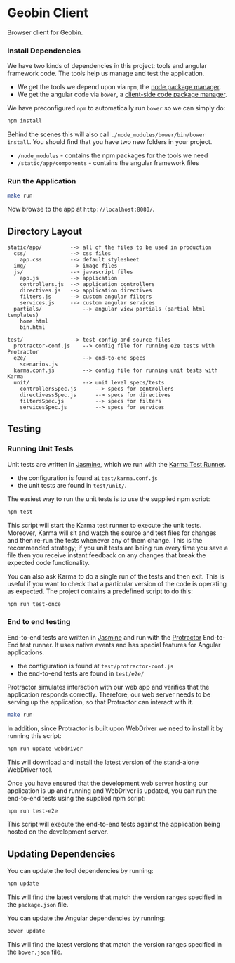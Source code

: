 # Geobin Client

Browser client for Geobin.

### Install Dependencies

We have two kinds of dependencies in this project: tools and angular framework code. The tools help us manage and test the application.

* We get the tools we depend upon via `npm`, the [node package manager][npm].
* We get the angular code via `bower`, a [client-side code package manager][bower].

We have preconfigured `npm` to automatically run `bower` so we can simply do:

```bash
npm install
```

Behind the scenes this will also call `./node_modules/bower/bin/bower install`. You should find that you have two new folders in your project.

* `/node_modules` - contains the npm packages for the tools we need
* `/static/app/components` - contains the angular framework files

### Run the Application

```bash
make run
```

Now browse to the app at `http://localhost:8080/`.

## Directory Layout

    static/app/         --> all of the files to be used in production
      css/              --> css files
        app.css         --> default stylesheet
      img/              --> image files
      js/               --> javascript files
        app.js          --> application
        controllers.js  --> application controllers
        directives.js   --> application directives
        filters.js      --> custom angular filters
        services.js     --> custom angular services
      partials/             --> angular view partials (partial html templates)
        home.html
        bin.html

    test/               --> test config and source files
      protractor-conf.js    --> config file for running e2e tests with Protractor
      e2e/                  --> end-to-end specs
        scenarios.js
      karma.conf.js         --> config file for running unit tests with Karma
      unit/                 --> unit level specs/tests
        controllersSpec.js      --> specs for controllers
        directivessSpec.js      --> specs for directives
        filtersSpec.js          --> specs for filters
        servicesSpec.js         --> specs for services

## Testing

### Running Unit Tests

Unit tests are written in [Jasmine][jasmine], which we run with the [Karma Test Runner][karma].

* the configuration is found at `test/karma.conf.js`
* the unit tests are found in `test/unit/`.

The easiest way to run the unit tests is to use the supplied npm script:

```bash
npm test
```

This script will start the Karma test runner to execute the unit tests. Moreover, Karma will sit and watch the source and test files for changes and then re-run the tests whenever any of them change. This is the recommended strategy; if you unit tests are being run every time you save a file then you receive instant feedback on any changes that break the expected code functionality.

You can also ask Karma to do a single run of the tests and then exit.  This is useful if you want to check that a particular version of the code is operating as expected. The project contains a predefined script to do this:

```bash
npm run test-once
```

### End to end testing

End-to-end tests are written in [Jasmine][jasmine] and run with the [Protractor][protractor] End-to-End test runner.  It uses native events and has special features for Angular applications.

* the configuration is found at `test/protractor-conf.js`
* the end-to-end tests are found in `test/e2e/`

Protractor simulates interaction with our web app and verifies that the application responds correctly. Therefore, our web server needs to be serving up the application, so that Protractor can interact with it.

```bash
make run
```

In addition, since Protractor is built upon WebDriver we need to install it by running this script:

```bash
npm run update-webdriver
```

This will download and install the latest version of the stand-alone WebDriver tool.

Once you have ensured that the development web server hosting our application is up and running and WebDriver is updated, you can run the end-to-end tests using the supplied npm script:

```bash
npm run test-e2e
```

This script will execute the end-to-end tests against the application being hosted on the development server.

## Updating Dependencies

You can update the tool dependencies by running:

```bash
npm update
```

This will find the latest versions that match the version ranges specified in the `package.json` file.

You can update the Angular dependencies by running:

```bash
bower update
```

This will find the latest versions that match the version ranges specified in the `bower.json` file.

[bower]: http://bower.io
[npm]: https://www.npmjs.org/
[node]: http://nodejs.org
[protractor]: https://github.com/angular/protractor
[jasmine]: http://pivotal.github.com/jasmine/
[karma]: http://karma-runner.github.io
